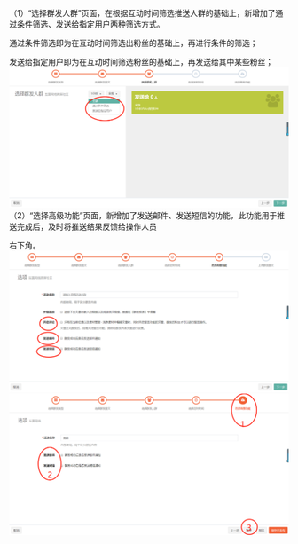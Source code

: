 （1）“选择群发人群”页面，在根据互动时间筛选推送人群的基础上，新增加了通过条件筛选、发送给指定用户两种筛选方式。

通过条件筛选即为在互动时间筛选出粉丝的基础上，再进行条件的筛选；

发送给指定用户即为在互动时间筛选粉丝的基础上，再发送给其中某些粉丝；![](/assets/1519728279%281%29.jpg)（2）“选择高级功能”页面，新增加了发送邮件、发送短信的功能，此功能用于推送完成后，及时将推送结果反馈给操作人员

右下角。![](/assets/1519726129%281%29.jpg)![](/assets/1519728877%281%29.jpg)

